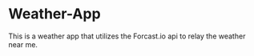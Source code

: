# Weather-App
This is a weather app that utilizes the Forcast.io api to relay the weather near me. 
